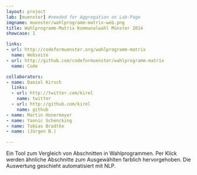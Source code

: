 ```yaml
---
layout: project
lab: [muenster] #needed for Aggregation on Lab-Page
imgname: muenster/wahlprogramm-matrix-web.png
title: Wahlprogramm-Matrix Kommunalwahl Münster 2014
showcase: 1

links:
- url: http://codeformuenster.org/wahlprogramm-matrix
  name: Webseite
- url: http://github.com/codeformuenster/wahlprogramm-matrix
  name: Code

collaborators:
- name: Daniel Kirsch
  links:
  - url: http://twitter.com/kirel
    name: twitter
  - url: http://github.com/kirel
    name: github
- name: Martin Honermeyer
- name: Yannic Schencking
- name: Tobias Bradtke
- name: (Jürgen B.)

---
```


Ein Tool zum Vergleich von Abschnitten in Wahlprogrammen.
Per Klick werden ähnliche Abschnitte zum Ausgewählten farblich hervorgehoben.
Die Auswertung geschieht automatisiert mit NLP.
